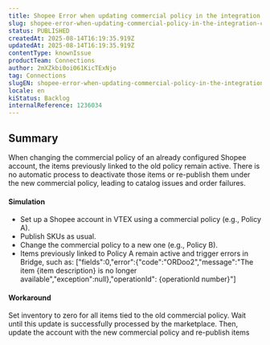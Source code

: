```yaml
---
title: Shopee Error when updating commercial policy in the integration card setup
slug: shopee-error-when-updating-commercial-policy-in-the-integration-card-setup
status: PUBLISHED
createdAt: 2025-08-14T16:19:35.919Z
updatedAt: 2025-08-14T16:19:35.919Z
contentType: knownIssue
productTeam: Connections
author: 2mXZkbi0oi061KicTExNjo
tag: Connections
slugEN: shopee-error-when-updating-commercial-policy-in-the-integration-card-setup
locale: en
kiStatus: Backlog
internalReference: 1236034
---
```


## Summary


When changing the commercial policy of an already configured Shopee account, the items previously linked to the old policy remain active. There is no automatic process to deactivate those items or re-publish them under the new commercial policy, leading to catalog issues and order failures.



#### Simulation



- Set up a Shopee account in VTEX using a commercial policy (e.g., Policy A).
- Publish SKUs as usual.
- Change the commercial policy to a new one (e.g., Policy B).
- Items previously linked to Policy A remain active and trigger errors in Bridge, such as:
["fields":0,"error":{"code":"ORDoo2","message":"The item {item description} is no longer available","exception":null},"operationId": {operationId number}"]



#### Workaround


Set inventory to zero for all items tied to the old commercial policy.
Wait until this update is successfully processed by the marketplace.
Then, update the account with the new commercial policy and re-publish items




